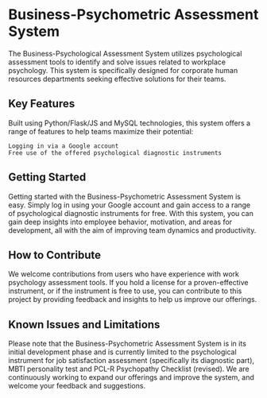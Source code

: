 # Business-Psychometric Assessment System
The Business-Psychological Assessment System utilizes psychological assessment tools to identify and solve issues related to workplace psychology. This system is specifically designed for corporate human resources departments seeking effective solutions for their teams.

## Key Features

Built using Python/Flask/JS and MySQL technologies, this system offers a range of features to help teams maximize their potential:

    Logging in via a Google account
    Free use of the offered psychological diagnostic instruments

## Getting Started

Getting started with the Business-Psychometric Assessment System is easy. Simply log in using your Google account and gain access to a range of psychological diagnostic instruments for free. With this system, you can gain deep insights into employee behavior, motivation, and areas for development, all with the aim of improving team dynamics and productivity.

## How to Contribute

We welcome contributions from users who have experience with work psychology assessment tools. If you hold a license for a proven-effective instrument, or if the instrument is free to use, you can contribute to this project by providing feedback and insights to help us improve our offerings.

## Known Issues and Limitations

Please note that the Business-Psychometric Assessment System is in its initial development phase and is currently limited to the psychological instrument for job satisfaction assessment (specifically its diagnostic part), MBTI personality test and PCL-R Psychopathy Checklist (revised). We are continuously working to expand our offerings and improve the system, and welcome your feedback and suggestions.
